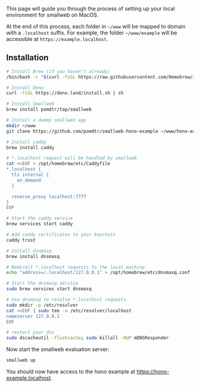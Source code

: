 This page will guide you through the process of setting up your local environment for smallweb on MacOS.

At the end of this process, each folder in `~/www` will be mapped to domain with a `.localhost` suffix. For example, the folder `~/www/example` will be accessible at `https://example.localhost`.

## Installation

```bash
# Install Brew (if you haven't already)
/bin/bash -c "$(curl -fsSL https://raw.githubusercontent.com/Homebrew/install/HEAD/install.sh)"

# Install Deno
curl -fsSL https://deno.land/install.sh | sh

# Install Smallweb
brew install pomdtr/tap/smallweb

# Install a dummy smallweb app
mkdir ~/www
git clone https://github.com/pomdtr/smallweb-hono-example ~/www/hono-example

# Install caddy
brew install caddy

# *.localhost request will be handled by smallweb
cat <<EOF > /opt/homebrew/etc/Caddyfile
*.localhost {
  tls internal {
    on_demand
  }

  reverse_proxy localhost:7777
}
EOF

# Start the caddy service
brew services start caddy

# Add caddy certificates to your keychain
caddy trust

# Install dsnmasq
brew install dnsmasq

# Redirect *.localhost requests to the local machine
echo "address=/.localhost/127.0.0.1" > /opt/homebrew/etc/dnsmasq.conf

# Start the dnsmasq service
sudo brew services start dnsmasq

# Use dnsmasq to resolve *.localhost requests
sudo mkdir -p /etc/resolver
cat <<EOF | sudo tee -a /etc/resolver/localhost
nameserver 127.0.0.1
EOF

# restart your dns
sudo dscacheutil -flushcache; sudo killall -HUP mDNSResponder
```

Now start the smallweb evaluation server:

```bash
smallweb up
```

You should now have access to the hono example at <https://hono-example.localhost>.
